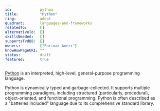 ```yaml
---
id:				python
title:      	"Python"
ring:       	adopt
quadrant:   	languages-and-frameworks
relatedTo:		[]
alternativeTo:	[]
skillsNeeded:	[]
supportsTvdBB:	[]
owners:         ["Parinaz Ameri"]
knowHowPageURI:	""   
status:			draft
featured:       true
---
```


[Python](https://www.python.org/) is an interpreted, high-level, general-purpose programming language. 

Python is dynamically typed and garbage-collected. It supports multiple programming paradigms, including structured (particularly, procedural), object-oriented, and functional programming. Python is often described as a "batteries included" language due to its comprehensive standard library.